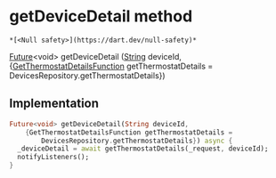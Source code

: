 


# getDeviceDetail method




    *[<Null safety>](https://dart.dev/null-safety)*




[Future](https://api.flutter.dev/flutter/dart-async/Future-class.html)&lt;void> getDeviceDetail
([String](https://api.flutter.dev/flutter/dart-core/String-class.html) deviceId, {[GetThermostatDetailsFunction](../../providers_thermostat_provider/GetThermostatDetailsFunction.md) getThermostatDetails = DevicesRepository.getThermostatDetails})








## Implementation

```dart
Future<void> getDeviceDetail(String deviceId,
    {GetThermostatDetailsFunction getThermostatDetails =
        DevicesRepository.getThermostatDetails}) async {
  _deviceDetail = await getThermostatDetails(_request, deviceId);
  notifyListeners();
}
```







